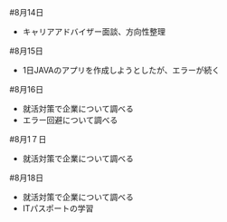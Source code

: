 #8月14日
- キャリアアドバイザー面談、方向性整理

#8月15日
-  1日JAVAのアプリを作成しようとしたが、エラーが続く

#8月16日
-  就活対策で企業について調べる
-  エラー回避について調べる

#8月1７日
-  就活対策で企業について調べる

#8月18日
-  就活対策で企業について調べる
-  ITパスポートの学習
